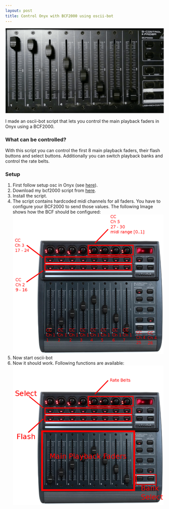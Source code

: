 ```yaml
---
layout: post
title: Control Onyx with BCF2000 using oscii-bot
---
```

![fader animation](https://raw.githubusercontent.com/frickeln/frickeln.github.io/master/_posts/fader_bcf.gif)

I made an oscii-bot script that lets you control the main playback faders in Onyx using a BCF2000.

### What can be controlled?
With this script you can control the first 8 main playback faders, their flash buttons and select buttons.
Additionally you can switch playback banks and control the rate belts.


### Setup
1. First follow setup osc in Onyx (see [here](https://frickeln.github.io/onyx-oscii-bot-midi-input/)).
2. Download my bcf2000 script from [here](https://github.com/arneboe/con-trol-oscii-bot/blob/bcf2000/BCF2000_to_onyx.txt).
3. Install the script.
4. The script contains hardcoded midi channels for all faders. You have to configure your BCF2000 to send those values. The following Image shows how the BCF should be configured:
![bcf_config](https://raw.githubusercontent.com/arneboe/con-trol-oscii-bot/bcf2000/bcf_midi_settings.png)
5. Now start oscii-bot
6. Now it should work. Following functions are available:
![bcf_config](https://raw.githubusercontent.com/arneboe/con-trol-oscii-bot/bcf2000/bcf_onyx.png)
